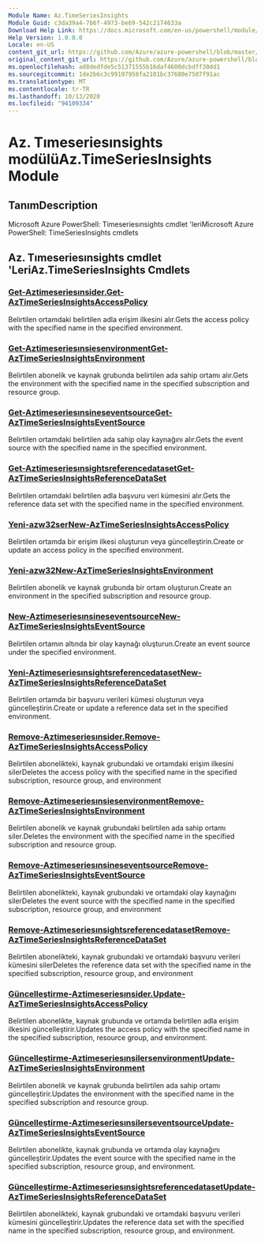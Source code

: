 ```yaml
---
Module Name: Az.TimeSeriesInsights
Module Guid: c3da39a4-7b6f-4973-be69-542c2174633a
Download Help Link: https://docs.microsoft.com/en-us/powershell/module/az.timeseriesinsights
Help Version: 1.0.0.0
Locale: en-US
content_git_url: https://github.com/Azure/azure-powershell/blob/master/src/TimeSeriesInsights/help/Az.TimeSeriesInsights.md
original_content_git_url: https://github.com/Azure/azure-powershell/blob/master/src/TimeSeriesInsights/help/Az.TimeSeriesInsights.md
ms.openlocfilehash: ad8dedfde5c51371555b16daf4600dcbdff30dd1
ms.sourcegitcommit: 1de2b6c3c99197958fa2101bc37680e7507f91ac
ms.translationtype: MT
ms.contentlocale: tr-TR
ms.lasthandoff: 10/13/2020
ms.locfileid: "94109334"
---
```

# <span data-ttu-id="29122-101">Az. Tımeseriesınsights modülü</span><span class="sxs-lookup"><span data-stu-id="29122-101">Az.TimeSeriesInsights Module</span></span>
## <span data-ttu-id="29122-102">Tanım</span><span class="sxs-lookup"><span data-stu-id="29122-102">Description</span></span>
<span data-ttu-id="29122-103">Microsoft Azure PowerShell: Timeseriesınsights cmdlet 'leri</span><span class="sxs-lookup"><span data-stu-id="29122-103">Microsoft Azure PowerShell: TimeSeriesInsights cmdlets</span></span>

## <span data-ttu-id="29122-104">Az. Tımeseriesınsights cmdlet 'Leri</span><span class="sxs-lookup"><span data-stu-id="29122-104">Az.TimeSeriesInsights Cmdlets</span></span>
### [<span data-ttu-id="29122-105">Get-Aztimeseriesınsider.</span><span class="sxs-lookup"><span data-stu-id="29122-105">Get-AzTimeSeriesInsightsAccessPolicy</span></span>](Get-AzTimeSeriesInsightsAccessPolicy.md)
<span data-ttu-id="29122-106">Belirtilen ortamdaki belirtilen adla erişim ilkesini alır.</span><span class="sxs-lookup"><span data-stu-id="29122-106">Gets the access policy with the specified name in the specified environment.</span></span>

### [<span data-ttu-id="29122-107">Get-Aztimeseriesınsiesenvironment</span><span class="sxs-lookup"><span data-stu-id="29122-107">Get-AzTimeSeriesInsightsEnvironment</span></span>](Get-AzTimeSeriesInsightsEnvironment.md)
<span data-ttu-id="29122-108">Belirtilen abonelik ve kaynak grubunda belirtilen ada sahip ortamı alır.</span><span class="sxs-lookup"><span data-stu-id="29122-108">Gets the environment with the specified name in the specified subscription and resource group.</span></span>

### [<span data-ttu-id="29122-109">Get-Aztimeseriesınsineseventsource</span><span class="sxs-lookup"><span data-stu-id="29122-109">Get-AzTimeSeriesInsightsEventSource</span></span>](Get-AzTimeSeriesInsightsEventSource.md)
<span data-ttu-id="29122-110">Belirtilen ortamdaki belirtilen ada sahip olay kaynağını alır.</span><span class="sxs-lookup"><span data-stu-id="29122-110">Gets the event source with the specified name in the specified environment.</span></span>

### [<span data-ttu-id="29122-111">Get-Aztimeseriesınsightsreferencedataset</span><span class="sxs-lookup"><span data-stu-id="29122-111">Get-AzTimeSeriesInsightsReferenceDataSet</span></span>](Get-AzTimeSeriesInsightsReferenceDataSet.md)
<span data-ttu-id="29122-112">Belirtilen ortamdaki belirtilen adla başvuru veri kümesini alır.</span><span class="sxs-lookup"><span data-stu-id="29122-112">Gets the reference data set with the specified name in the specified environment.</span></span>

### [<span data-ttu-id="29122-113">Yeni-azw32ser</span><span class="sxs-lookup"><span data-stu-id="29122-113">New-AzTimeSeriesInsightsAccessPolicy</span></span>](New-AzTimeSeriesInsightsAccessPolicy.md)
<span data-ttu-id="29122-114">Belirtilen ortamda bir erişim ilkesi oluşturun veya güncelleştirin.</span><span class="sxs-lookup"><span data-stu-id="29122-114">Create or update an access policy in the specified environment.</span></span>

### [<span data-ttu-id="29122-115">Yeni-azw32</span><span class="sxs-lookup"><span data-stu-id="29122-115">New-AzTimeSeriesInsightsEnvironment</span></span>](New-AzTimeSeriesInsightsEnvironment.md)
<span data-ttu-id="29122-116">Belirtilen abonelik ve kaynak grubunda bir ortam oluşturun.</span><span class="sxs-lookup"><span data-stu-id="29122-116">Create an environment in the specified subscription and resource group.</span></span>

### [<span data-ttu-id="29122-117">New-Aztimeseriesınsineseventsource</span><span class="sxs-lookup"><span data-stu-id="29122-117">New-AzTimeSeriesInsightsEventSource</span></span>](New-AzTimeSeriesInsightsEventSource.md)
<span data-ttu-id="29122-118">Belirtilen ortamın altında bir olay kaynağı oluşturun.</span><span class="sxs-lookup"><span data-stu-id="29122-118">Create an event source under the specified environment.</span></span>

### [<span data-ttu-id="29122-119">Yeni-Aztimeseriesınsightsreferencedataset</span><span class="sxs-lookup"><span data-stu-id="29122-119">New-AzTimeSeriesInsightsReferenceDataSet</span></span>](New-AzTimeSeriesInsightsReferenceDataSet.md)
<span data-ttu-id="29122-120">Belirtilen ortamda bir başvuru verileri kümesi oluşturun veya güncelleştirin.</span><span class="sxs-lookup"><span data-stu-id="29122-120">Create or update a reference data set in the specified environment.</span></span>

### [<span data-ttu-id="29122-121">Remove-Aztimeseriesınsider.</span><span class="sxs-lookup"><span data-stu-id="29122-121">Remove-AzTimeSeriesInsightsAccessPolicy</span></span>](Remove-AzTimeSeriesInsightsAccessPolicy.md)
<span data-ttu-id="29122-122">Belirtilen abonelikteki, kaynak grubundaki ve ortamdaki erişim ilkesini siler</span><span class="sxs-lookup"><span data-stu-id="29122-122">Deletes the access policy with the specified name in the specified subscription, resource group, and environment</span></span>

### [<span data-ttu-id="29122-123">Remove-Aztimeseriesınsiesenvironment</span><span class="sxs-lookup"><span data-stu-id="29122-123">Remove-AzTimeSeriesInsightsEnvironment</span></span>](Remove-AzTimeSeriesInsightsEnvironment.md)
<span data-ttu-id="29122-124">Belirtilen abonelik ve kaynak grubundaki belirtilen ada sahip ortamı siler.</span><span class="sxs-lookup"><span data-stu-id="29122-124">Deletes the environment with the specified name in the specified subscription and resource group.</span></span>

### [<span data-ttu-id="29122-125">Remove-Aztimeseriesınsineseventsource</span><span class="sxs-lookup"><span data-stu-id="29122-125">Remove-AzTimeSeriesInsightsEventSource</span></span>](Remove-AzTimeSeriesInsightsEventSource.md)
<span data-ttu-id="29122-126">Belirtilen abonelikteki, kaynak grubundaki ve ortamdaki olay kaynağını siler</span><span class="sxs-lookup"><span data-stu-id="29122-126">Deletes the event source with the specified name in the specified subscription, resource group, and environment</span></span>

### [<span data-ttu-id="29122-127">Remove-Aztimeseriesınsightsreferencedataset</span><span class="sxs-lookup"><span data-stu-id="29122-127">Remove-AzTimeSeriesInsightsReferenceDataSet</span></span>](Remove-AzTimeSeriesInsightsReferenceDataSet.md)
<span data-ttu-id="29122-128">Belirtilen abonelikteki, kaynak grubundaki ve ortamdaki başvuru verileri kümesini siler</span><span class="sxs-lookup"><span data-stu-id="29122-128">Deletes the reference data set with the specified name in the specified subscription, resource group, and environment</span></span>

### [<span data-ttu-id="29122-129">Güncelleştirme-Aztimeseriesınsider.</span><span class="sxs-lookup"><span data-stu-id="29122-129">Update-AzTimeSeriesInsightsAccessPolicy</span></span>](Update-AzTimeSeriesInsightsAccessPolicy.md)
<span data-ttu-id="29122-130">Belirtilen abonelikte, kaynak grubunda ve ortamda belirtilen adla erişim ilkesini güncelleştirir.</span><span class="sxs-lookup"><span data-stu-id="29122-130">Updates the access policy with the specified name in the specified subscription, resource group, and environment.</span></span>

### [<span data-ttu-id="29122-131">Güncelleştirme-Aztimeseriesınsilersenvironment</span><span class="sxs-lookup"><span data-stu-id="29122-131">Update-AzTimeSeriesInsightsEnvironment</span></span>](Update-AzTimeSeriesInsightsEnvironment.md)
<span data-ttu-id="29122-132">Belirtilen abonelik ve kaynak grubunda belirtilen ada sahip ortamı güncelleştirir.</span><span class="sxs-lookup"><span data-stu-id="29122-132">Updates the environment with the specified name in the specified subscription and resource group.</span></span>

### [<span data-ttu-id="29122-133">Güncelleştirme-Aztimeseriesınsilerseventsource</span><span class="sxs-lookup"><span data-stu-id="29122-133">Update-AzTimeSeriesInsightsEventSource</span></span>](Update-AzTimeSeriesInsightsEventSource.md)
<span data-ttu-id="29122-134">Belirtilen abonelikte, kaynak grubunda ve ortamda olay kaynağını güncelleştirir.</span><span class="sxs-lookup"><span data-stu-id="29122-134">Updates the event source with the specified name in the specified subscription, resource group, and environment.</span></span>

### [<span data-ttu-id="29122-135">Güncelleştirme-Aztimeseriesınsightsreferencedataset</span><span class="sxs-lookup"><span data-stu-id="29122-135">Update-AzTimeSeriesInsightsReferenceDataSet</span></span>](Update-AzTimeSeriesInsightsReferenceDataSet.md)
<span data-ttu-id="29122-136">Belirtilen abonelikteki, kaynak grubundaki ve ortamdaki başvuru verileri kümesini güncelleştirir.</span><span class="sxs-lookup"><span data-stu-id="29122-136">Updates the reference data set with the specified name in the specified subscription, resource group, and environment.</span></span>

